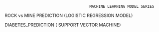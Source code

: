                                           MACHINE LEARNING MODEL SERIES

ROCK vs MINE PREDICTION (LOGISTIC REGRESSION MODEL)

DIABETES_PREDICTION ( SUPPORT VECTOR MACHINE)

                                          

